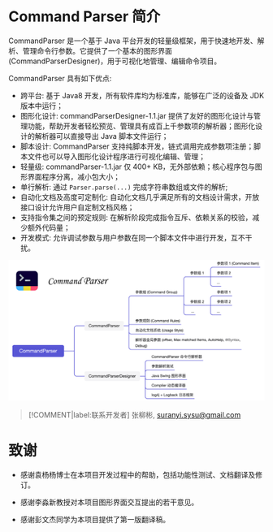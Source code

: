 
# Command Parser 简介

CommandParser 是一个基于 Java 平台开发的轻量级框架，用于快速地开发、解析、管理命令行参数。它提供了一个基本的图形界面 (CommandParserDesigner)，用于可视化地管理、编辑命令项目。

CommandParser 具有如下优点:

- 跨平台: 基于 Java8 开发，所有软件库均为标准库，能够在广泛的设备及 JDK 版本中运行；
- 图形化设计: commandParserDesigner-1.1.jar 提供了友好的图形化设计与管理功能，帮助开发者轻松预览、管理具有成百上千参数项的解析器；图形化设计的解析器可以直接导出 Java 脚本文件运行；
- 脚本设计: CommandParser 支持纯脚本开发，链式调用完成参数项注册；脚本文件也可以导入图形化设计程序进行可视化编辑、管理；
- 轻量级: commandParser-1.1.jar 仅 400+ KB，无外部依赖；核心程序包与图形界面程序分离，减小包大小；
- 单行解析: 通过 `Parser.parse(...)` 完成字符串数组或文件的解析;
- 自动化文档及高度可定制化: 自动化文档几乎满足所有的文档设计需求，开放接口设计允许用户自定制文档风格；
- 支持指令集之间的预定规则: 在解析阶段完成指令互斥、依赖关系的校验，减少额外代码量；
- 开发模式: 允许调试参数与用户参数在同一个脚本文件中进行开发，互不干扰。

![CommandParserFrame](../image/CommandParserFrame.png)

> [!COMMENT|label:联系开发者]
> 张柳彬, suranyi.sysu@gmail.com

# 致谢

- 感谢袁杨杨博士在本项目开发过程中的帮助，包括功能性测试、文档翻译及修订。

- 感谢李淼新教授对本项目图形界面交互提出的若干意见。

- 感谢彭文杰同学为本项目提供了第一版翻译稿。
